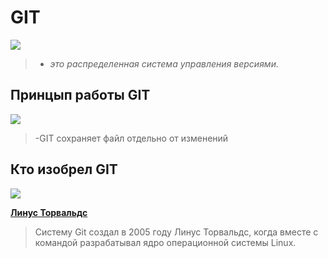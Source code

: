 # GIT 
![](https://1.bp.blogspot.com/-QOv8t_6ltJ8/XTFmY5l_8cI/AAAAAAAAS8Q/RhsLE4RN1bAnLJy7nDcfksAQVwEvF90eQCLcBGAs/s1600/gitcommandslinuxguru.png)

>- *это распределенная система управления версиями.*

## Принцып работы GIT
![](https://thumb.tildacdn.com/tild3636-3131-4637-b862-656532323637/-/format/webp/Smartiqa_git_branche.png)
>-GIT сохраняет файл отдельно от изменений

## Кто изобрел GIT
![](https://www.spiria.com/site/assets/files/4204/linus_torvalds.jpg)

**<u> Линус Торвальдс</u>**

>Систему Git создал в 2005 году Линус Торвальдс, когда вместе с командой разрабатывал ядро операционной системы Linux.
